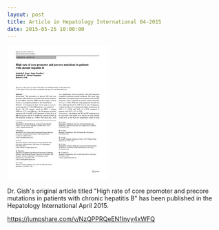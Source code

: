 ```yaml
---
layout: post
title: Article in Hepatology International 04-2015
date: 2015-05-25 10:00:00
---
```


![](/assets/images/article-in-hepatology-international-04-2015.jpg)

Dr. Gish's original article titled "High rate of core promoter and precore mutations in patients with chronic hepatitis B" has been published in the Hepatology International April 2015.

<https://jumpshare.com/v/NzQPPRQeEN1Inyy4xWFQ>